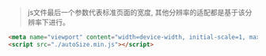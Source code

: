 > js文件最后一个参数代表标准页面的宽度, 其他分辨率的适配都是基于该分辨率下进行。
```html
<meta name="viewport" content="width=device-width, initial-scale=1, maximum-scale=1, minimum-scale=1, user-scalable=no">
<script src="./autoSize.min.js"></script>
```
